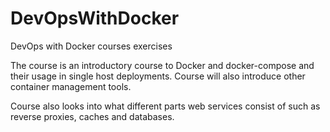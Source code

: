 # DevOpsWithDocker
DevOps with Docker courses exercises

The course is an introductory course to Docker and docker-compose and their usage in single host deployments. Course will also introduce other container management tools.

Course also looks into what different parts web services consist of such as reverse proxies, caches and databases.
